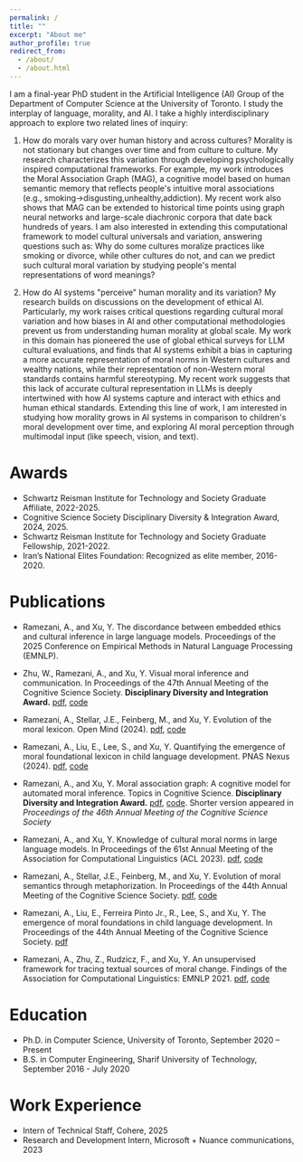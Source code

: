 ```yaml
---
permalink: /
title: ""
excerpt: "About me"
author_profile: true
redirect_from: 
  - /about/
  - /about.html
---
```

I am a final-year PhD student in the Artificial Intelligence (AI) Group of the Department of Computer Science at the University of Toronto. I study the interplay of language, morality, and AI. I take a highly interdisciplinary approach to explore two related lines of inquiry:

1) How do morals vary over human history and across cultures? Morality is not stationary but changes over time and from culture to culture. My research characterizes this variation through developing psychologically inspired computational frameworks. For example, my work introduces the Moral Association Graph (MAG), a cognitive model based on human semantic memory that reflects people's intuitive moral associations (e.g., smoking->disgusting,unhealthy,addiction). My recent work also shows that MAG can be extended to historical time points using graph neural networks and large-scale diachronic corpora that date back hundreds of years. I am also interested in extending this computational framework to model cultural universals and variation, answering questions such as: Why do some cultures moralize practices like smoking or divorce, while other cultures do not, and can we predict such cultural moral variation by studying people's mental representations of word meanings?


2) How do AI systems "perceive" human morality and its variation? My research builds on discussions on the development of ethical AI. Particularly, my work raises critical questions regarding cultural moral variation and how biases in AI  and other computational methodologies prevent us from understanding human morality at global scale. My work in this domain has pioneered the use of global ethical surveys for LLM cultural evaluations, and finds that AI systems exhibit a bias in capturing a more accurate representation of moral norms in Western cultures and wealthy nations, while their representation of non-Western moral standards contains harmful stereotyping. My recent work suggests that this lack of accurate cultural representation in LLMs is deeply intertwined with how AI systems capture and interact with ethics and human ethical standards. Extending this line of work, I am interested in studying how morality grows in AI systems in comparison to children's moral development over time, and exploring AI moral perception through multimodal input (like speech, vision, and text).


Awards
======
* Schwartz Reisman Institute for Technology and Society Graduate Affiliate, 2022-2025.
* Cognitive Science Society Disciplinary Diversity & Integration Award, 2024, 2025.
* Schwartz Reisman Institute for Technology and Society Graduate Fellowship, 2021-2022.
* Iran’s National Elites Foundation: Recognized as elite member, 2016-2020.


Publications
======
* Ramezani, A., and Xu, Y. The discordance between embedded ethics and cultural inference in large language models. Proceedings of the 2025 Conference on Empirical Methods in Natural Language Processing (EMNLP).

* Zhu, W., Ramezani, A., and Xu, Y. Visual moral inference and communication. In Proceedings of the 47th Annual Meeting of the Cognitive Science Society. **Disciplinary Diversity and Integration Award.** [pdf](https://arxiv.org/pdf/2504.11473), [code](https://github.com/CoderWarren/Visual-Moral-Stimuli)

* Ramezani, A., Stellar, J.E., Feinberg, M., and Xu, Y. Evolution of the moral lexicon. Open Mind (2024). [pdf](https://direct.mit.edu/opmi/article/doi/10.1162/opmi_a_00164/124593/Evolution-of-the-Moral-Lexicon), [code](https://osf.io/mnsjk/?view_only=02b9f8d85b414bc797d51d25ac6801ff)

* Ramezani, A., Liu, E., Lee, S., and Xu, Y. Quantifying the emergence of moral foundational lexicon in child language development. PNAS Nexus (2024). [pdf](https://academic.oup.com/pnasnexus/article/3/8/pgae278/7727703?login=true), [code](https://osf.io/knu6s/)

* Ramezani, A., and Xu, Y. Moral association graph: A cognitive model for automated moral inference. Topics in Cognitive Science. **Disciplinary Diversity and Integration Award.** [pdf](https://onlinelibrary.wiley.com/doi/10.1111/tops.12774), [code](https://osf.io/pe6qt/wiki/home/?view_only=6781f237174a4eb7ae2b0e826fb2fb8c). Shorter version appeared in *Proceedings of the 46th Annual Meeting of the Cognitive Science Society*

* Ramezani, A., and Xu, Y. Knowledge of cultural moral norms in large language models. In Proceedings of the 61st Annual Meeting of the Association for Computational Linguistics (ACL 2023). [pdf](https://arxiv.org/pdf/2306.01857.pdf), [code](https://github.com/AidaRamezani/cultural_inference)

* Ramezani, A., Stellar, J.E., Feinberg, M., and Xu, Y. Evolution of moral semantics through metaphorization. In Proceedings of the 44th Annual Meeting of the Cognitive Science Society. [pdf](https://escholarship.org/uc/item/668700sf), [code](https://osf.io/mnsjk/?view_only=02b9f8d85b414bc797d51d25ac6801ff)

* Ramezani, A., Liu, E., Ferreira Pinto Jr., R., Lee, S., and Xu, Y. The emergence of moral foundations in child language development. In Proceedings of the 44th Annual Meeting of the Cognitive Science Society. [pdf](https://escholarship.org/uc/item/3qv9h3j9)

* Ramezani, A., Zhu, Z., Rudzicz, F., and Xu, Y. An unsupervised framework for tracing textual sources of moral change. Findings of the Association for Computational Linguistics: EMNLP 2021. [pdf](https://aclanthology.org/2021.findings-emnlp.105.pdf), [code](https://github.com/AidaRamezani/moral-source-tracing)


Education
======
* Ph.D. in Computer Science, University of Toronto, September 2020 – Present
* B.S. in Computer Engineering, Sharif University of Technology, September 2016 - July 2020

Work Experience
======
* Intern of Technical Staff, Cohere, 2025
* Research and Development Intern, Microsoft + Nuance communications, 2023


<!-- A data-driven personal website

======
Like many other Jekyll-based GitHub Pages templates, academicpages makes you separate the website's content from its form. The content & metadata of your website are in structured markdown files, while various other files constitute the theme, specifying how to transform that content & metadata into HTML pages. You keep these various markdown (.md), YAML (.yml), HTML, and CSS files in a public GitHub repository. Each time you commit and push an update to the repository, the [GitHub pages](https://pages.github.com/) service creates static HTML pages based on these files, which are hosted on GitHub's servers free of charge.

Many of the features of dynamic content management systems (like Wordpress) can be achieved in this fashion, using a fraction of the computational resources and with far less vulnerability to hacking and DDoSing. You can also modify the theme to your heart's content without touching the content of your site. If you get to a point where you've broken something in Jekyll/HTML/CSS beyond repair, your markdown files describing your talks, publications, etc. are safe. You can rollback the changes or even delete the repository and start over -- just be sure to save the markdown files! Finally, you can also write scripts that process the structured data on the site, such as [this one](https://github.com/academicpages/academicpages.github.io/blob/master/talkmap.ipynb) that analyzes metadata in pages about talks to display [a map of every location you've given a talk](https://academicpages.github.io/talkmap.html).

Getting started
======
1. Register a GitHub account if you don't have one and confirm your e-mail (required!)
1. Fork [this repository](https://github.com/academicpages/academicpages.github.io) by clicking the "fork" button in the top right. 
1. Go to the repository's settings (rightmost item in the tabs that start with "Code", should be below "Unwatch"). Rename the repository "[your GitHub username].github.io", which will also be your website's URL.
1. Set site-wide configuration and create content & metadata (see below -- also see [this set of diffs](http://archive.is/3TPas) showing what files were changed to set up [an example site](https://getorg-testacct.github.io) for a user with the username "getorg-testacct")
1. Upload any files (like PDFs, .zip files, etc.) to the files/ directory. They will appear at https://[your GitHub username].github.io/files/example.pdf.  
1. Check status by going to the repository settings, in the "GitHub pages" section

Site-wide configuration
------
The main configuration file for the site is in the base directory in [_config.yml](https://github.com/academicpages/academicpages.github.io/blob/master/_config.yml), which defines the content in the sidebars and other site-wide features. You will need to replace the default variables with ones about yourself and your site's github repository. The configuration file for the top menu is in [_data/navigation.yml](https://github.com/academicpages/academicpages.github.io/blob/master/_data/navigation.yml). For example, if you don't have a portfolio or blog posts, you can remove those items from that navigation.yml file to remove them from the header. 

Create content & metadata
------
For site content, there is one markdown file for each type of content, which are stored in directories like _publications, _talks, _posts, _teaching, or _pages. For example, each talk is a markdown file in the [_talks directory](https://github.com/academicpages/academicpages.github.io/tree/master/_talks). At the top of each markdown file is structured data in YAML about the talk, which the theme will parse to do lots of cool stuff. The same structured data about a talk is used to generate the list of talks on the [Talks page](https://academicpages.github.io/talks), each [individual page](https://academicpages.github.io/talks/2012-03-01-talk-1) for specific talks, the talks section for the [CV page](https://academicpages.github.io/cv), and the [map of places you've given a talk](https://academicpages.github.io/talkmap.html) (if you run this [python file](https://github.com/academicpages/academicpages.github.io/blob/master/talkmap.py) or [Jupyter notebook](https://github.com/academicpages/academicpages.github.io/blob/master/talkmap.ipynb), which creates the HTML for the map based on the contents of the _talks directory).

**Markdown generator**

I have also created [a set of Jupyter notebooks](https://github.com/academicpages/academicpages.github.io/tree/master/markdown_generator
) that converts a CSV containing structured data about talks or presentations into individual markdown files that will be properly formatted for the academicpages template. The sample CSVs in that directory are the ones I used to create my own personal website at stuartgeiger.com. My usual workflow is that I keep a spreadsheet of my publications and talks, then run the code in these notebooks to generate the markdown files, then commit and push them to the GitHub repository.

How to edit your site's GitHub repository
------
Many people use a git client to create files on their local computer and then push them to GitHub's servers. If you are not familiar with git, you can directly edit these configuration and markdown files directly in the github.com interface. Navigate to a file (like [this one](https://github.com/academicpages/academicpages.github.io/blob/master/_talks/2012-03-01-talk-1.md) and click the pencil icon in the top right of the content preview (to the right of the "Raw | Blame | History" buttons). You can delete a file by clicking the trashcan icon to the right of the pencil icon. You can also create new files or upload files by navigating to a directory and clicking the "Create new file" or "Upload files" buttons. 

Example: editing a markdown file for a talk
![Editing a markdown file for a talk](/images/editing-talk.png)

For more info
------
More info about configuring academicpages can be found in [the guide](https://academicpages.github.io/markdown/). The [guides for the Minimal Mistakes theme](https://mmistakes.github.io/minimal-mistakes/docs/configuration/) (which this theme was forked from) might also be helpful.
 -->
